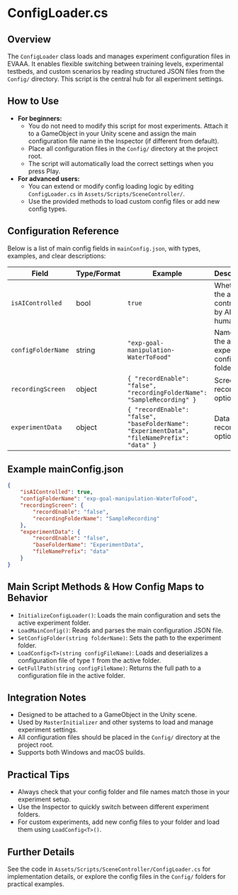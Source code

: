 # ConfigLoader.cs

## Overview
The `ConfigLoader` class loads and manages experiment configuration files in EVAAA. It enables flexible switching between training levels, experimental testbeds, and custom scenarios by reading structured JSON files from the `Config/` directory. This script is the central hub for all experiment settings.

## How to Use
- **For beginners:**
  - You do not need to modify this script for most experiments. Attach it to a GameObject in your Unity scene and assign the main configuration file name in the Inspector (if different from default).
  - Place all configuration files in the `Config/` directory at the project root.
  - The script will automatically load the correct settings when you press Play.
- **For advanced users:**
  - You can extend or modify config loading logic by editing `ConfigLoader.cs` in `Assets/Scripts/SceneController/`.
  - Use the provided methods to load custom config files or add new config types.

## Configuration Reference
Below is a list of main config fields in `mainConfig.json`, with types, examples, and clear descriptions:

| Field                | Type/Format | Example | Description |
|----------------------|-------------|---------|-------------|
| `isAIControlled`     | bool        | `true`  | Whether the agent is controlled by AI or human. |
| `configFolderName`   | string      | `"exp-goal-manipulation-WaterToFood"` | Name of the active experiment config folder. |
| `recordingScreen`    | object      | `{ "recordEnable": "false", "recordingFolderName": "SampleRecording" }` | Screenshot recording options. |
| `experimentData`     | object      | `{ "recordEnable": "false", "baseFolderName": "ExperimentData", "fileNamePrefix": "data" }` | Data recording options. |

## Example mainConfig.json
```json
{
    "isAIControlled": true,
    "configFolderName": "exp-goal-manipulation-WaterToFood",
    "recordingScreen": {
        "recordEnable": "false",
        "recordingFolderName": "SampleRecording"
    },
    "experimentData": {
        "recordEnable": "false",
        "baseFolderName": "ExperimentData",
        "fileNamePrefix": "data"
    }
}
```

## Main Script Methods & How Config Maps to Behavior
- `InitializeConfigLoader()`: Loads the main configuration and sets the active experiment folder.
- `LoadMainConfig()`: Reads and parses the main configuration JSON file.
- `SetConfigFolder(string folderName)`: Sets the path to the experiment folder.
- `LoadConfig<T>(string configFileName)`: Loads and deserializes a configuration file of type `T` from the active folder.
- `GetFullPath(string configFileName)`: Returns the full path to a configuration file in the active folder.

## Integration Notes
- Designed to be attached to a GameObject in the Unity scene.
- Used by `MasterInitializer` and other systems to load and manage experiment settings.
- All configuration files should be placed in the `Config/` directory at the project root.
- Supports both Windows and macOS builds.

## Practical Tips
- Always check that your config folder and file names match those in your experiment setup.
- Use the Inspector to quickly switch between different experiment folders.
- For custom experiments, add new config files to your folder and load them using `LoadConfig<T>()`.

## Further Details
See the code in `Assets/Scripts/SceneController/ConfigLoader.cs` for implementation details, or explore the config files in the `Config/` folders for practical examples. 